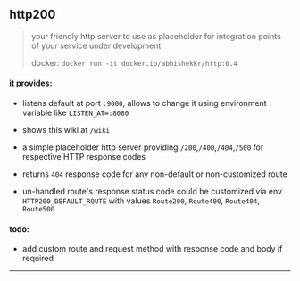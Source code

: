 ## http200

> your friendly http server to use as placeholder for integration points of your service under development
>
> docker: `docker run -it docker.io/abhishekkr/http:0.4`

#### it provides:

* listens default at port `:9000`, allows to change it using environment variable like `LISTEN_AT=:8080`

* shows this wiki at `/wiki`

* a simple placeholder http server providing `/200`,`/400`,`/404`,`/500` for respective HTTP response codes

* returns `404` response code for any non-default or non-customized route

* un-handled route's response status code could be customized via env `HTTP200_DEFAULT_ROUTE` with values `Route200`, `Route400`, `Route404`, `Route500`


#### todo:

* add custom route and request method with response code and body if required

---



